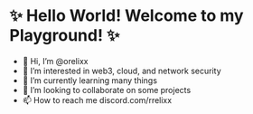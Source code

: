 # ✨ Hello World! Welcome to my Playground! ✨
- 👋 Hi, I’m @orelixx
- 👀 I’m interested in web3, cloud, and network security
- 🌱 I’m currently learning many things
- 💞️ I’m looking to collaborate on some projects
- 📫 How to reach me discord.com/rrelixx


<!---
orelixx/orelixx is a ✨ special ✨ repository because its `README.md` (this file) appears on your GitHub profile.
You can click the Preview link to take a look at your changes.
--->
